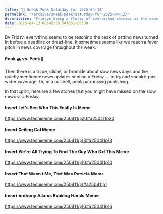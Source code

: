 ```yaml
---
title: "🔮 Sneak Peak Saturday for 2025-04-12"
permalink: "/archive/sneak-peak-saturday-for-2025-04-12/"
description: "Fridays bring a flurry of overlooked stories as the news week hits its peak."
date: 2025-04-13 00:45:58.547661+00:00
---
```


<p>By Friday, everything seems to be reaching the peak of getting news turned in before a deadline or dread-line. It sometimes seems like we reach a fever pitch in news coverage throughout the week.</p><h4>Peak 🏔️ vs. Peek 👀</h4><p>Then there is a trope, cliché, or bromide about slow news days and the quietly mentioned news updates sent on a Friday — to try and sneak it past wider coverage. Or, in a nutshell, peak patronizing publishing.</p><p>In that spirit, here are a few stories that you might have missed on the slow news of a Friday.</p><h4>Insert Let's See Who This Really Is Meme</h4><p><a target="_blank" rel="noopener noreferrer nofollow" href="https://www.techmeme.com/250411/p20#a250411p20">https://www.techmeme.com/250411/p20#a250411p20</a></p><h4>Insert Ceiling Cat Meme</h4><p><a target="_blank" rel="noopener noreferrer nofollow" href="https://www.techmeme.com/250411/p13#a250411p13">https://www.techmeme.com/250411/p13#a250411p13</a></p><h4>Insert We're All Trying To Find The Guy Who Did This Meme</h4><p><a target="_blank" rel="noopener noreferrer nofollow" href="https://www.techmeme.com/250411/p10#a250411p10">https://www.techmeme.com/250411/p10#a250411p10</a></p><h4>Insert That Wasn't Me, That Was Patricia Meme</h4><p><a target="_blank" rel="noopener noreferrer nofollow" href="https://www.techmeme.com/250411/p1#a250411p1">https://www.techmeme.com/250411/p1#a250411p1</a></p><h4>Insert Anthony Adams Rubbing Hands Meme</h4><p><a target="_blank" rel="noopener noreferrer nofollow" href="https://www.techmeme.com/250411/p16#a250411p16">https://www.techmeme.com/250411/p16#a250411p16</a></p>